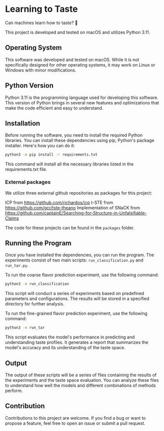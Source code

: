 # Learning to Taste
Can machines learn how to taste? 🍷

This project is developed and tested on macOS and utilizes Python 3.11.

## Operating System
This software was developed and tested on macOS. While it is not specifically designed for other operating systems, it may work on Linux or Windows with minor modifications.

## Python Version
Python 3.11 is the programming language used for developing this software. This version of Python brings in several new features and optimizations that make the code efficient and easy to understand.

## Installation
Before running the software, you need to install the required Python libraries. You can install these dependencies using pip, Python's package installer. Here's how you can do it:

```bash
python3 -m pip install -r requirements.txt
```

This command will install all the necessary libraries listed in the requirements.txt file.

### External packages
We utilize three external github repositories as packages for this project: 

ICP from https://github.com/richardos/icp 
t-STE from https://github.com/gcr/tste-theano
Implementation of SNaCK from https://github.com/captainE/Searching-for-Structure-in-Unfalsifiable-Claims

The code for these projects can be found in the ```packages``` folder. 

## Running the Program
Once you have installed the dependencies, you can run the program. The experiments consist of two main scripts: `run_classification.py` and `run_tar.py`.

To run the coarse flavor prediction experiment, use the following command:

```bash
python3 -m run_classification
```

This script will conduct a series of experiments based on predefined parameters and configurations. The results will be stored in a specified directory for further analysis.

To run the fine-grained flavor prediction experiment, use the following command:

```bash
python3 -m run_tar
```

This script evaluates the model's performance in predicting and understanding taste profiles. It generates a report that summarizes the model's accuracy and its understanding of the taste space.

## Output
The output of these scripts will be a series of files containing the results of the experiments and the taste space evaluation. You can analyze these files to understand how well the models and different combinations of methods perform. 

## Contribution
Contributions to this project are welcome. If you find a bug or want to propose a feature, feel free to open an issue or submit a pull request.
